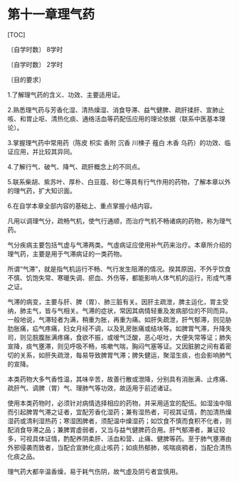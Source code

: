 # 第十一章理气药

[TOC]

〔自学时数〕  8学时

〔自学时数〕  2学时

〔目的要求〕

1.了解理气药的含义、功效、主要适用证。

2.熟悉理气药与芳香化湿、清热燥湿、消食导滞、益气健脾、疏肝揉肝、宣肺止咳、和胃止呕、清热化痰、通络活血等药配伍应用的理论依据（联系中医基本理论）。

3.掌握理气药中常用药（陈皮   枳实      香附     沉香     川楝子     薤白     木香      乌药）的功效、临证应用，并比较其异同。

4.了解行气、破气、降气、疏肝概念上的不同点。

5.联系柴胡、紫苏叶、厚朴、白豆蔻、砂仁等具有行气作用的药物，了解本章以外的理气药，扩大知识面。

6.在自学本章全部内容的基础上、重点掌握小结内容。

凡用以调理气分，疏畅气机，使气行通顺，而治疗气机不畅诸病的药物，称为理气药。

气分疾病主要包括气虚与气滞两类。气虛病证应使用补气药来治疗。本章所介绍的理气药，主要是用于气滞病证的一类药物。

所谓“气滞”，就是指气机运行不畅、气行发生阻滞的情况。揆其原因，不外乎饮食不慎、饥饱失常、寒暖失调、瘀血、外伤等，都能影响人体气机的运行，形成气滞之证。

气滞的病变，主要与肝、脾（胃）、肺三脏有关。因肝主疏泄，脾主运化，胃主受纳，肺主气，皆与气相关。气滞的症状，常因其病情轻重及发病部位的不同而异。一般地说，气滞轻者为满，稍重为胀，再重为痛。如肝失疏泄，肝气郁滞，则见胁肋胀痛，疝气疼痛，妇女月经不调，以及乳房胀痛或结块等。如脾胃气滞，升降失司，则见脘腹胀满疼痛，食欲不振，或嗳气泛酸，恶心呕吐，大便失常等证；肺失宣降，痰气壅滞，则见呼吸不畅，咳嗽气喘，胸闷气塞等证。又因脏腑之间有着密切的关系，如肝失疏泄，每易导致脾胃气滞；脾失健运，聚湿生痰，也会影响肺气的宣降。

本类药物大多气香性温，其味辛苦，故善行散或泄降，分别具有消胀满、止疼痛、疏肝气、调脾（胃）气、理肺气等功效，故适用于前述诸证。

使用本类药物时，必须针对病情选择相应的药物，并采用适宜的配伍。如湿浊中阻而引起脾胃气滞之证者，宜配芳香化湿药；兼有湿热者，可视其证情，酌加清热燥湿药或清利湿热药；寒湿困脾者，须配温中燥湿药；如饮食不慎而食积不化者，则配消食导滞之品；兼脾胃虛弱者，又当与益气健脾药合用。肝气郁滞者，兼证较多，可视具体证情，酌配养阴柔肝、活血和营、止痛、健脾等药。至于肺气壅滞由外邪侵袭而致者，当配合宣肺化痰止咳药；如痰热郁肺，咳喘痰稠者，当配合清热化痰之品。

理气药大都辛温香燥，易于耗气伤阴，故气虛及阴亏者宜慎用。
